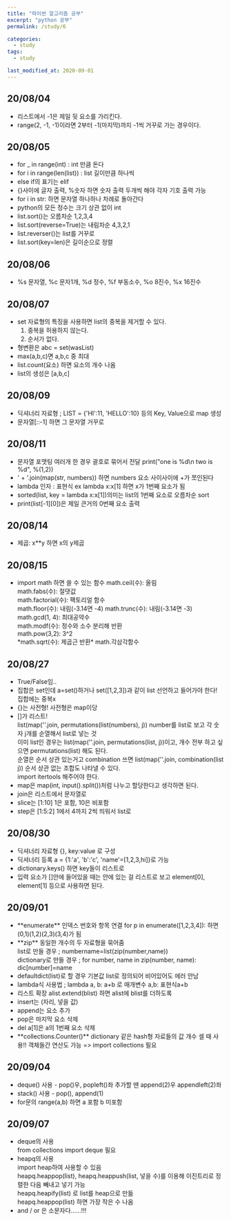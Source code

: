 ```yaml
---
title: "파이썬 알고리즘 공부"
excerpt: "python 공부"
permalink: /study/6

categories:
  - study
tags:
  - study

last_modified_at: 2020-09-01
---
```

## 20/08/04
- 리스트에서 -1은 제일 뒷 요소를 가리킨다.  
- range(2, -1, -1)이라면 2부터 -1(마지막)까지 -1씩 거꾸로 가는 경우이다.  

## 20/08/05
- for _ in range(int) : int 만큼 돈다  
- for i in range(len(list)) : list 길이만큼 하나씩  
- else if의 표기는 elif  
- {}사이에 글자 출력, %숫자 하면 숫자 출력 두개씩 해야 각자 기호 출력 가능
- for i in str: 하면 문자열 하나하나 차례로 돌아간다  
- python의 모든 정수는 크기 상관 없이 int  
- list.sort()는 오름차순 1,2,3,4
- list.sort(reverse=True)는 내림차순 4,3,2,1
- list.reverser()는 list를 거꾸로
- list.sort(key=len)은 길이순으로 정렬

## 20/08/06
- %s 문자열, %c 문자1개, %d 정수, %f 부동소수, %o 8진수, %x 16진수

## 20/08/07
- set 자료형의 특징을 사용하면 list의 중복을 제거할 수 있다.
  1. 중복을 허용하지 않는다.
  2. 순서가 없다.
- 형변환은 abc = set(wasList)
- max(a,b,c)면 a,b,c 중 최대
- list.count(요소) 하면 요소의 개수 나옴
- list의 생성은 [a,b,c]

## 20/08/09
- 딕셔너리 자료형 ; LIST = {'HI':11, 'HELLO':10} 등의 Key, Value으로 map 생성
- 문자열[::-1] 하면 그 문자열 거꾸로 

## 20/08/11
- 문자열 포맷팅 여러개 한 경우 괄호로 묶어서 전달 print("one is %d\n two is %d", %(1,2))
- ' + '.join(map(str, numbers)) 하면 numbers 요소 사이사이에 +가 쪼인된다
- lambda 인자 : 표현식 ex lambda x:x[1] 하면 x가 1번째 요소가 됨
- sorted(list, key = lambda x:x[1])의미는 list의 1번째 요소로 오름차순 sort
- print(list[-1][0])은 제일 큰거의 0번째 요소 출력

## 20/08/14
- 제곱: x**y 하면 x의 y제곱

## 20/08/15
- import math 하면 쓸 수 있는 함수
    math.ceil(수): 올림  
    math.fabs(수): 절댓값  
    math.factorial(수): 팩토리얼 함수  
    math.floor(수): 내림(-3.14면 -4)
    math.trunc(수): 내림(-3.14면 -3)  
    math.gcd(1, 4): 최대공약수  
    math.modf(수): 정수와 소수 분리해 반환  
    math.pow(3,2): 3^2  
    \*math.sqrt(수): 제곱근 반환\*
    math.각삼각함수

## 20/08/27
- True/False임..  
- 집합은 set인데 a=set()하거나 set([1,2,3])과 같이 list 선언하고 들어가야 한다! 집합에는 중복x  
- {}는 사전형! 사전형은 map이당  
- []가 리스트!  
    list(map(''.join, permutations(list(numbers), j)) number를 list로 보고 각 숫자 j개를 순열해서 list로 넣는 것  
    이미 list인 경우는 list(map(''.join, permutations(list, j))이고, 개수 전부 하고 싶으면 permutations(list) 해도 된다.  
    순열은 순서 상관 있는거고 combination 쓰면 list(map(''.join, combination(list j)) 순서 상관 없는 조합도 나타낼 수 있다.  
    import itertools 해주어야 한다.  
- map은 map(int, input().split())처럼 나누고 할당한다고 생각하면 된다.  
- join은 리스트에서 문자열로  
- slice는 [1:10] 1은 포함, 10은 비포함  
- step은 [1:5:2] 1에서 4까지 2씩 띄워서 list로

## 20/08/30
- 딕셔너리 자료형 {}, key:value 로 구성  
- 딕셔너리 등록 a = {1:'a', 'b':'c', 'name'=[1,2,3,hi]}로 가능  
- dictionary.keys() 하면 key들이 리스트로  
- 입력 요소가 []안에 들어있을 때는 안에 있는 걸 리스트로 보고 element[0], element[1] 등으로 사용하면 된다.  

## 20/09/01
- \*\*enumerate\*\* 인덱스 번호와 항목 연결 for p in enumerate([1,2,3,4]): 하면 (0,1)(1,2)(2,3)(3,4)가 됨  
- \*\*zip\*\* 동일한 개수의 두 자료형을 묶어줌  
list로 만들 경우 ; numbername=list(zip(number,name))  
dictionary로 만들 경우 ; for number, name in zip(number, name): dic[number]=name  
- defaultdict(list)로 할 경우 기본값 list로 정의되어 비어있어도 에러 안남
- lambda식 사용법 ; lambda a, b: a+b 로 매개변수 a,b: 표현식a+b
- 리스트 확장 alist.extend(blist) 하면 alist에 blist를 더하도록
- insert는 (자리, 넣을 값)
- append는 요소 추가
- pop은 마지막 요소 삭제
- del a[1]은 a의 1번째 요소 삭제
- \*\*collections.Counter()\*\* dictionary 같은 hash형 자료들의 값 개수 셀 때 사용!! 객체들간 연산도 가능 => import collections 필요  

## 20/09/04
- deque() 사용 - pop()우, popleft()좌 추가할 땐 append(2)우 appendleft(2)좌
- stack() 사용 - pop(), append(1)
- for문의 range(a,b) 하면 a 포함 b 미포함

## 20/09/07
- deque의 사용  
  from collections import deque 필요  
- heapq의 사용   
    import heap하여 사용할 수 있음   
    heapq.heappop(list), heapq.heappush(list, 넣을 수)를 이용해 이진트리로 정렬한 다음 빼내고 넣기 가능  
    heapq.heapify(list) 로 list를 heap으로 만듦  
    heapq.heappop(list) 하면 가장 작은 수 나옴  
- and / or 은 소문자다......!!!  